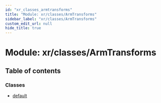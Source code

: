 ```yaml
---
id: "xr_classes_armtransforms"
title: "Module: xr/classes/ArmTransforms"
sidebar_label: "xr/classes/ArmTransforms"
custom_edit_url: null
hide_title: true
---
```


# Module: xr/classes/ArmTransforms

## Table of contents

### Classes

- [default](../classes/xr_classes_armtransforms.default.md)
